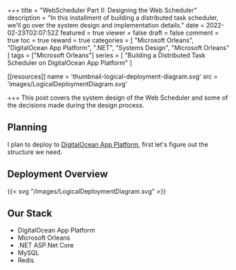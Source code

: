 +++
title = "WebScheduler Part II: Designing the Web Scheduler"
description = "In this installment of building a distributed task scheduler, we'll go over the system design and implementation details."
date = 2022-02-23T02:07:52Z
featured = true
viewer = false
draft = false
comment = true
toc = true
reward = true
categories = [
  "Microsoft Orleans",
  "DigitalOcean App Platform",
  ".NET",
  "Systems Design",
  "Microsoft Orleans"
]
tags = ["Microsoft Orleans"]
series = [
  "Building a Distributed Task Scheduler on DigitalOcean App Platform"
]

[[resources]]
name = 'thumbnail-logical-deployment-diagram.svg'
src = 'images/LogicalDeploymentDiagram.svg'

+++
This post covers the system design of the Web Scheduler and some of the decisions made during the design process.

## Planning

I plan to deploy to [DigitalOcean App Platform](https://www.digitalocean.com/products/app-platform/?refcode=0759a4937a7a&utm_campaign=Referral_Invite&utm_medium=Referral_Program&utm_source=CopyPaste), first let's figure out the structure we need.



## Deployment Overview


{{< svg "/images/LogicalDeploymentDiagram.svg" >}}

## Our Stack

* DigitalOcean App Platform
* Microsoft Orleans
* .NET ASP.Net Core
* MySQL
* Redis

